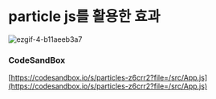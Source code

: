 # particle js를 활용한 효과

![ezgif-4-b11aeeb3a7](https://github.com/MontaKr/CSS_Practice/assets/115155803/fc63fb4c-09ea-44b9-bea6-5fceb3a4505c)

### CodeSandBox

[https://codesandbox.io/s/particles-z6crr2?file=/src/App.js](https://codesandbox.io/s/particles-z6crr2?file=/src/App.js)

